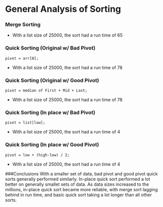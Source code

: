 # General Analysis of Sorting
### Merge Sorting
* With a list size of 25000, the sort had a run time of 65
### Quick Sorting (Original w/ Bad Pivot)
```
pivot = arr[0];
```
* With a list size of 25000, the sort had a run time of 78

### Quick Sorting (Original w/ Good Pivot)
```
pivot = median of First + Mid + Last;
```
* With a list size of 25000, the sort had a run time of 78

### Quick Sorting (In place w/ Bad Pivot)
```
pivot = list[low];
```
* With a list size of 25000, the sort had a run time of 4
### Quick Sorting (In place w/ Good Pivot)
```
pivot = low + (high-low) / 2;
```
* With a list size of 25000, the sort had a run time of 4

###Conclusions
With a smaller set of data, bad pivot and good pivot quick sorts generally performed similarly. In-place quick sort performed a lot better on generally smallet sets of data.
As data sizes increased to the millions, in-place quick sort became more reliable, with merge sort lagging behind in run time, and basic quick sort taking a lot longer than all other sorts.
